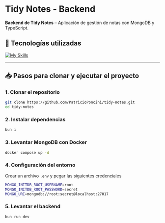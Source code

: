 # Tidy Notes - Backend
**Backend de Tidy Notes** – Aplicación de gestión de notas con MongoDB y TypeScript.

## 🚀 Tecnologías utilizadas
[![My Skills](https://skillicons.dev/icons?i=ts,docker,mongo,bash,bun)](https://skillicons.dev)

---  

## 📥 Pasos para clonar y ejecutar el proyecto

### 1. Clonar el repositorio
```bash
git clone https://github.com/PatricioPoncini/tidy-notes.git
cd tidy-notes
```
### 2. Instalar dependencias
```bash
bun i
```

### 3. Levantar MongoDB con Docker
```bash
docker compose up -d
```

### 4. Configuración del entorno
Crear un archivo `.env` y pegar las siguientes credenciales
```bash
MONGO_INITDB_ROOT_USERNAME=root
MONGO_INITDB_ROOT_PASSWORD=secret
MONGO_URI=mongodb://root:secret@localhost:27017
```

### 5. Levantar el backend
```bash
bun run dev
```